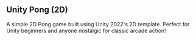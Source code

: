 ## Unity Pong (2D)
A simple 2D Pong game built using Unity 2022's 2D template. Perfect for Unity beginners and anyone nostalgic for classic arcade action!
